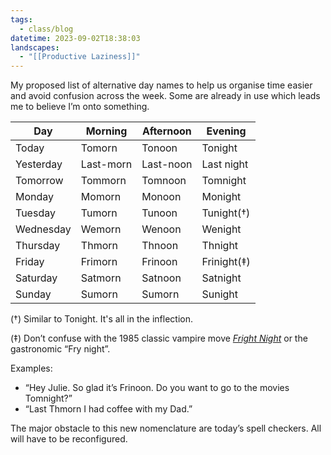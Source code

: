 ```yaml
---
tags:
  - class/blog
datetime: 2023-09-02T18:38:03
landscapes:
  - "[[Productive Laziness]]"
---
```

My proposed list of alternative day names to help us organise time easier and avoid confusion across the week. Some are already in use which leads me to believe I’m onto something.

| Day       | Morning   | Afternoon | Evening     |
| --------- | --------- | --------- | ----------- |
| Today     | Tomorn    | Tonoon    | Tonight     |
| Yesterday | Last-morn | Last-noon | Last night  |
| Tomorrow  | Tommorn   | Tomnoon   | Tomnight    |
| Monday    | Momorn    | Monoon    | Monight     |
| Tuesday   | Tumorn    | Tunoon    | Tunight(†)  |
| Wednesday | Wemorn    | Wenoon    | Wenight     |
| Thursday  | Thmorn    | Thnoon    | Thnight     |
| Friday    | Frimorn   | Frinoon   | Frinight(‡) |
| Saturday  | Satmorn   | Satnoon   | Satnight    |
| Sunday    | Sumorn    | Sumorn    | Sunight     |

(†) Similar to Tonight. It's all in the inflection. 

(‡) Don’t confuse with the 1985 classic vampire move _[Fright Night](https://www.imdb.com/title/tt0089175/)_ or the gastronomic “Fry night”.

Examples:
* “Hey Julie. So glad it’s Frinoon. Do you want to go to the movies Tomnight?”
* “Last Thmorn I had coffee with my Dad.”

The major obstacle to this new nomenclature are today’s spell checkers. All will have to be reconfigured. 